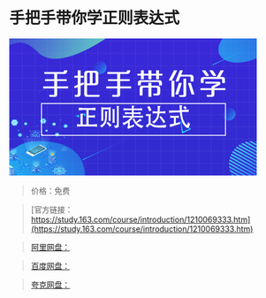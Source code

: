 # 手把手带你学正则表达式

![img](../../../assets/study163/free/5fdc22d11cee43c8bed066ea57067a95.png)

> 价格：免费

> [官方链接：https://study.163.com/course/introduction/1210069333.htm](https://study.163.com/course/introduction/1210069333.htm)

> [阿里网盘：]()

> [百度网盘：]()

> [夸克网盘：]()
